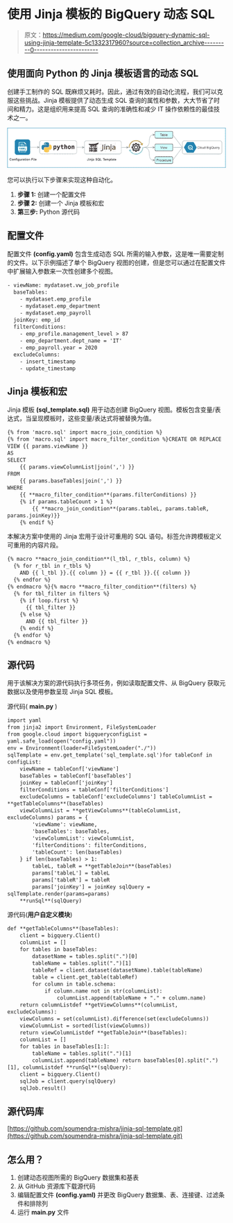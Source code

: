 # 使用 Jinja 模板的 BigQuery 动态 SQL

> 原文：<https://medium.com/google-cloud/bigquery-dynamic-sql-using-jinja-template-5c1332317960?source=collection_archive---------0----------------------->

## 使用面向 Python 的 Jinja 模板语言的动态 SQL

创建手工制作的 SQL 既麻烦又耗时。因此，通过有效的自动化流程，我们可以克服这些挑战。Jinja 模板提供了动态生成 SQL 查询的属性和参数，大大节省了时间和精力。这是组织用来提高 SQL 查询的准确性和减少 IT 操作依赖性的最佳技术之一。

![](img/3f910212a8826b8ca2c6555e68780997.png)

您可以执行以下步骤来实现这种自动化。

1.  **步骤 1:** 创建一个配置文件
2.  **步骤 2:** 创建一个 Jinja 模板和宏
3.  **第三步:** Python 源代码

## **配置文件**

配置文件 **(config.yaml)** 包含生成动态 SQL 所需的输入参数，这是唯一需要定制的文件。以下示例描述了单个 BigQuery 视图的创建，但是您可以通过在配置文件中扩展输入参数来一次性创建多个视图。

```
- viewName: mydataset.vw_job_profile
  baseTables:
    - mydataset.emp_profile
    - mydataset.emp_department
    - mydataset.emp_payroll
  joinKey: emp_id
  filterConditions:
    - emp_profile.management_level > 87
    - emp_department.dept_name = 'IT'
    - emp_payroll.year = 2020
  excludeColumns:
    - insert_timestamp
    - update_timestamp
```

## **Jinja 模板和宏**

Jinja 模板 **(sql_template.sql)** 用于动态创建 BigQuery 视图。模板包含变量/表达式，当呈现模板时，这些变量/表达式将被替换为值。

```
{% from 'macro.sql' import macro_join_condition %}
{% from 'macro.sql' import macro_filter_condition %}CREATE OR REPLACE VIEW {{ params.viewName }}
AS
SELECT
    {{ params.viewColumnList|join(',') }}
FROM
    {{ params.baseTables|join(',') }}
WHERE
    {{ **macro_filter_condition**(params.filterConditions) }}
    {% if params.tableCount > 1 %}
        {{ **macro_join_condition**(params.tableL, params.tableR, params.joinKey)}}
    {% endif %}
```

本解决方案中使用的 Jinja 宏用于设计可重用的 SQL 语句。标签允许跨模板定义可重用的内容片段。

```
{% macro **macro_join_condition**(l_tbl, r_tbls, column) %}
  {% for r_tbl in r_tbls %}
    AND {{ l_tbl }}.{{ column }} = {{ r_tbl }}.{{ column }}
  {% endfor %}
{% endmacro %}{% macro **macro_filter_condition**(filters) %}
  {% for tbl_filter in filters %}
    {% if loop.first %}
      {{ tbl_filter }}
    {% else %}
      AND {{ tbl_filter }}
    {% endif %}
  {% endfor %}
{% endmacro %}
```

## 源代码

用于该解决方案的源代码执行多项任务，例如读取配置文件、从 BigQuery 获取元数据以及使用参数呈现 Jinja SQL 模板。

源代码( **main.py** )

```
import yaml
from jinja2 import Environment, FileSystemLoader
from google.cloud import bigqueryconfigList = yaml.safe_load(open("config.yaml"))
env = Environment(loader=FileSystemLoader("./"))
sqlTemplate = env.get_template('sql_template.sql')for tableConf in configList:
    viewName = tableConf['viewName']
    baseTables = tableConf['baseTables']
    joinKey = tableConf['joinKey']
    filterConditions = tableConf['filterConditions']
    excludeColumns = tableConf['excludeColumns'] tableColumnList = **getTableColumns**(baseTables)
    viewColumnList = **getViewColumns**(tableColumnList, excludeColumns) params = {
        'viewName': viewName,
        'baseTables': baseTables,
        'viewColumnList': viewColumnList,
        'filterConditions': filterConditions,
        'tableCount': len(baseTables)
    } if len(baseTables) > 1:
        tableL, tableR = **getTableJoin**(baseTables)
        params['tableL'] = tableL
        params['tableR'] = tableR
        params['joinKey'] = joinKey sqlQuery = sqlTemplate.render(params=params)
    **runSql**(sqlQuery)
```

源代码(**用户自定义模块**)

```
def **getTableColumns**(baseTables):
    client = bigquery.Client()
    columnList = []
    for tables in baseTables:
        datasetName = tables.split(".")[0]
        tableName = tables.split(".")[1]
        tableRef = client.dataset(datasetName).table(tableName)
        table = client.get_table(tableRef)
        for column in table.schema:
            if column.name not in str(columnList):
                columnList.append(tableName + "." + column.name)
    return columnListdef **getViewColumns**(columnList, excludeColumns):
    viewColumns = set(columnList).difference(set(excludeColumns))
    viewColumnList = sorted(list(viewColumns))
    return viewColumnListdef **getTableJoin**(baseTables):
    columnList = []
    for tables in baseTables[1:]:
        tableName = tables.split(".")[1]
        columnList.append(tableName) return baseTables[0].split(".")[1], columnListdef **runSql**(sqlQuery):
    client = bigquery.Client()
    sqlJob = client.query(sqlQuery)
    sqlJob.result()
```

## 源代码库

[https://github.com/soumendra-mishra/jinja-sql-template.git](https://github.com/soumendra-mishra/jinja-sql-template.git)

## 怎么用？

1.  创建动态视图所需的 BigQuery 数据集和基表
2.  从 GitHub 资源库下载源代码
3.  编辑配置文件 **(config.yaml)** 并更改 BigQuery 数据集、表、连接键、过滤条件和排除列
4.  运行 **main.py** 文件